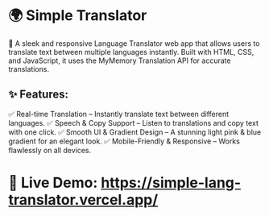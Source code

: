 # 🌍 Simple Translator
🚀 A sleek and responsive Language Translator web app that allows users to translate text between multiple languages instantly. Built with HTML, CSS, and JavaScript, it uses the MyMemory Translation API for accurate translations.

## ✨ Features:
✅ Real-time Translation – Instantly translate text between different languages.
✅ Speech & Copy Support – Listen to translations and copy text with one click.
✅ Smooth UI & Gradient Design – A stunning light pink & blue gradient for an elegant look.
✅ Mobile-Friendly & Responsive – Works flawlessly on all devices.

# 🔗 Live Demo: https://simple-lang-translator.vercel.app/

